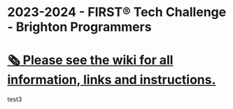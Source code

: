 # 2023-2024 - FIRST® Tech Challenge - Brighton Programmers
# [🗞️ Please see the wiki for all information, links and instructions.](https://github.com/Brighton-FTC/2024/wiki)

test3
